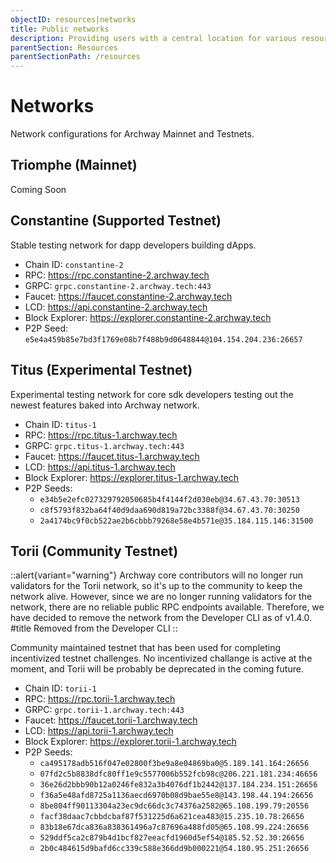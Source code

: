 ```yaml
---
objectID: resources|networks
title: Public networks
description: Providing users with a central location for various resources to help with connecting and interacting with the networks within the Archway ecosystem
parentSection: Resources
parentSectionPath: /resources
---
```


# Networks

Network configurations for Archway Mainnet and Testnets.

## Triomphe (Mainnet)

Coming Soon 

## Constantine (Supported Testnet)

Stable testing network for dapp developers building dApps.

- Chain ID: `constantine-2`
- RPC: https://rpc.constantine-2.archway.tech
- GRPC: `grpc.constantine-2.archway.tech:443`
- Faucet: https://faucet.constantine-2.archway.tech
- LCD: https://api.constantine-2.archway.tech
- Block Explorer: https://explorer.constantine-2.archway.tech
- P2P Seed: `e5e4a459b85e7bd3f1769e08b7f488b9d0648844@104.154.204.236:26657`


## Titus (Experimental Testnet)

Experimental testing network for core sdk developers testing out the newest features baked into Archway network.

- Chain ID: `titus-1`
- RPC: https://rpc.titus-1.archway.tech
- GRPC: `grpc.titus-1.archway.tech:443`
- Faucet: https://faucet.titus-1.archway.tech
- LCD: https://api.titus-1.archway.tech
- Block Explorer: https://explorer.titus-1.archway.tech
- P2P Seeds:
    - `e34b5e2efc027329792050685b4f4144f2d030eb@34.67.43.70:30513`
    - `c8f5793f832ba64f40d9daa690d819a72bc3388f@34.67.43.70:30250`
    - `2a4174bc9f0cb522ae2b6cbbb79268e58e4b571e@35.184.115.146:31500`


## Torii (Community Testnet)

::alert{variant="warning"}
Archway core contributors will no longer run validators for the Torii network, so it's up to the community to keep the network alive. However, since we are no longer running validators for the network, there are no reliable public RPC endpoints available. Therefore, we have decided to remove the network from the Developer CLI as of v1.4.0.
#title
Removed from the Developer CLI
::

Community maintained testnet that has been used for completing incentivized testnet challenges. No incentivized challange is active at the moment, and Torii will be probably be deprecated in the coming future.

- Chain ID: `torii-1`
- RPC: https://rpc.torii-1.archway.tech
- GRPC: `grpc.torii-1.archway.tech:443`
- Faucet: https://faucet.torii-1.archway.tech
- LCD: https://api.torii-1.archway.tech
- Block Explorer: https://explorer.torii-1.archway.tech
- P2P Seeds: 
    - `ca495178adb516f047e02800f3be9a8e04869ba0@5.189.141.164:26656` 
    - `07fd2c5b8838dfc80ff1e9c5577006b552fcb98c@206.221.181.234:46656` 
    - `36e26d2bbb90b12a0246fe832a3b4076df1b2442@137.184.234.151:26656` 
    - `f36a5e48afd8725a1136aecd6970b08d9bae55e8@143.198.44.194:26656` 
    - `8be804ff90113304a23ec9dc66dc3c74376a2582@65.108.199.79:20556` 
    - `facf38daac7cbbdcbaf87f531225d6a621cea483@15.235.10.78:26656` 
    - `83b18e67dca836a838361496a7c87696a488fd05@65.108.99.224:26656` 
    - `529ddf5ca2c879b4d1bcf827eeacfd1960d5ef54@185.52.52.30:26656` 
    - `2b0c484615d9bafd6cc339c588e366dd9b000221@54.180.95.251:26656`